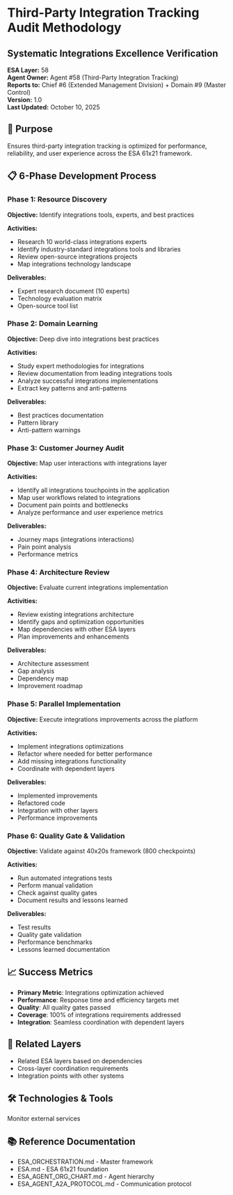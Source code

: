 # Third-Party Integration Tracking Audit Methodology
## Systematic Integrations Excellence Verification

**ESA Layer:** 58  
**Agent Owner:** Agent #58 (Third-Party Integration Tracking)  
**Reports to:** Chief #6 (Extended Management Division) + Domain #9 (Master Control)  
**Version:** 1.0  
**Last Updated:** October 10, 2025

## 🎯 Purpose
Ensures third-party integration tracking is optimized for performance, reliability, and user experience across the ESA 61x21 framework.

## 📋 6-Phase Development Process

### Phase 1: Resource Discovery
**Objective:** Identify integrations tools, experts, and best practices

**Activities:**
- Research 10 world-class integrations experts
- Identify industry-standard integrations tools and libraries
- Review open-source integrations projects
- Map integrations technology landscape

**Deliverables:**
- Expert research document (10 experts)
- Technology evaluation matrix
- Open-source tool list

### Phase 2: Domain Learning
**Objective:** Deep dive into integrations best practices

**Activities:**
- Study expert methodologies for integrations
- Review documentation from leading integrations tools
- Analyze successful integrations implementations
- Extract key patterns and anti-patterns

**Deliverables:**
- Best practices documentation
- Pattern library
- Anti-pattern warnings

### Phase 3: Customer Journey Audit
**Objective:** Map user interactions with integrations layer

**Activities:**
- Identify all integrations touchpoints in the application
- Map user workflows related to integrations
- Document pain points and bottlenecks
- Analyze performance and user experience metrics

**Deliverables:**
- Journey maps (integrations interactions)
- Pain point analysis
- Performance metrics

### Phase 4: Architecture Review
**Objective:** Evaluate current integrations implementation

**Activities:**
- Review existing integrations architecture
- Identify gaps and optimization opportunities
- Map dependencies with other ESA layers
- Plan improvements and enhancements

**Deliverables:**
- Architecture assessment
- Gap analysis
- Dependency map
- Improvement roadmap

### Phase 5: Parallel Implementation
**Objective:** Execute integrations improvements across the platform

**Activities:**
- Implement integrations optimizations
- Refactor where needed for better performance
- Add missing integrations functionality
- Coordinate with dependent layers

**Deliverables:**
- Implemented improvements
- Refactored code
- Integration with other layers
- Performance improvements

### Phase 6: Quality Gate & Validation
**Objective:** Validate against 40x20s framework (800 checkpoints)

**Activities:**
- Run automated integrations tests
- Perform manual validation
- Check against quality gates
- Document results and lessons learned

**Deliverables:**
- Test results
- Quality gate validation
- Performance benchmarks
- Lessons learned documentation

## 📈 Success Metrics
- **Primary Metric**: Integrations optimization achieved
- **Performance**: Response time and efficiency targets met
- **Quality**: All quality gates passed
- **Coverage**: 100% of integrations requirements addressed
- **Integration**: Seamless coordination with dependent layers

## 🔗 Related Layers
- Related ESA layers based on dependencies
- Cross-layer coordination requirements
- Integration points with other systems

## 🛠️ Technologies & Tools
Monitor external services

## 📚 Reference Documentation
- ESA_ORCHESTRATION.md - Master framework
- ESA.md - ESA 61x21 foundation
- ESA_AGENT_ORG_CHART.md - Agent hierarchy
- ESA_AGENT_A2A_PROTOCOL.md - Communication protocol
